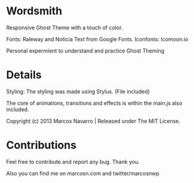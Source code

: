 Wordsmith
=========

Responsive Ghost Theme with a touch of color.

Fonts: Raleway and Noticia Text from Google Fonts.
Iconfonts: Icomoon.io

Personal expermient to understand and practice Ghost Theming


Details
=========

Styling: The styling was made using Stylus. (File included)

The core of animations, transitions and effects is within the main.js also included.

Copyright (c) 2013 Marcos Navarro | Released under The MIT License.


Contributions
=========

Feel free to contribute and report any bug. Thank you.

Also you can find me on marcosn.com and twitter/marcosnwp